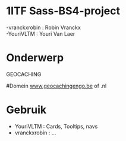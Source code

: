 # 1ITF Sass-BS4-project
-vranckxrobin : Robin Vranckx 
<br> 
-YouriVLTM : Youri Van Laer

# Onderwerp
GEOCACHING

#Domein
www.geocachingengo.be of .nl

# Gebruik
- YouriVLTM : Cards, Tooltips, navs
- vranckxrobin : ...